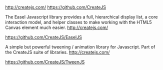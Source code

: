 http://createjs.com/
https://github.com/CreateJS


The Easel Javascript library provides a full, hierarchical display list, a core interaction model, and helper classes to make working with the HTML5 Canvas element much easier. http://createjs.com/

https://github.com/CreateJS/EaselJS


A simple but powerful tweening / animation library for Javascript. Part of the CreateJS suite of libraries. http://createjs.com/

https://github.com/CreateJS/TweenJS